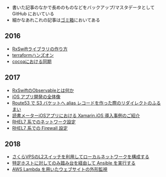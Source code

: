 * 書いた記事のなかで長めのものなどをバックアップ/マスタデータとして GitHub においている
* 細かなあれこれの記事は[ゴミ箱](https://53ningen.com)においてある

## 2016

* [RxSwiftライブラリの作り方](./2016/0414_rxswift_observable.md)
* [terraformハンズオン](./2016/0623_terraform_handson.md)
* [cocoaにおける同期](./2016/0626_cocoa_concurrent.md)

## 2017

* [RxSwiftのObservableとは何か](./2017/0919_rxswift_observable.md)
* [iOS アプリ開発の全体像](./2017/0929_ios_app.md)
* [Route53 で S3 バケットへ alias レコードを作った際のリダイレクトのふるまい](./2017/1202_amazon_s3_redirect.md)
* [読書メーターiOSアプリにおける Xamarin.iOS 導入事例のご紹介](./2017/1223_xamarin_ios.md)
* [RHEL7 系でのネットワーク設定](./2017/1228_rhel7_networking.md)
* [RHEL7 系での Firewall 設定](./2017/1229_rhel7_firewalld.md)

## 2018

* [さくらVPSのL2スイッチを利用してローカルネットワークを構成する](./2018/0103_sakuravps_napt.md)
* [特定ホストに対してのみ踏み台を経由して Ansible を実行する](./2018/0104_ansible_proxy.md)
* [AWS Lambda を用いたウェブサイトの外形監視](./2018/0123_lambda_health_check.md)
